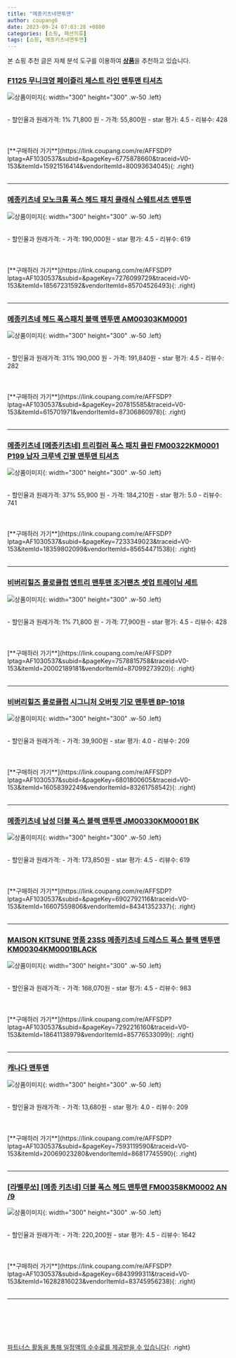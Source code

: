 ```yaml
---
title: "메종키츠네맨투맨"
author: coupang6
date: 2023-09-24 07:03:28 +0800
categories: [쇼핑, 패션의류]
tags: [쇼핑, 메종키츠네맨투맨]
---
```


본 쇼핑 추천 글은 자체 분석 도구를 이용하여 [**상품**](https://link.coupang.com/a/bao1ui)을 추천하고 있습니다.

### [F1125 무니크영 페이즐리 체스트 라인 맨투맨 티셔츠](https://link.coupang.com/re/AFFSDP?lptag=AF1030537&subid=&pageKey=6775878660&traceid=V0-153&itemId=15921516414&vendorItemId=80093634045)

![상품이미지](https://thumbnail7.coupangcdn.com/thumbnails/remote/230x230ex/image/vendor_inventory/1218/b26828268e2d98aee3149bb10da5f7f6c0c43940c6ec0fc36e3f33797216.jpg){: width="300" height="300" .w-50 .left}


<br>
- 할인율과 원래가격: 1%  71,800   원
- 가격: 55,800원
- star 평가: 4.5
- 리뷰수: 428
<br>
<br>
<br>
<br>
[**구매하러 가기**](https://link.coupang.com/re/AFFSDP?lptag=AF1030537&subid=&pageKey=6775878660&traceid=V0-153&itemId=15921516414&vendorItemId=80093634045){: .right}
<br>
<br>

---

### [메종키츠네 모노크롬 폭스 헤드 패치 클래식 스웨트셔츠 맨투맨](https://link.coupang.com/re/AFFSDP?lptag=AF1030537&subid=&pageKey=7276099729&traceid=V0-153&itemId=18567231592&vendorItemId=85704526493)

![상품이미지](https://thumbnail8.coupangcdn.com/thumbnails/remote/230x230ex/image/vendor_inventory/adc3/b4a41488be27d86d9a192e779b98bef5663289d3b7330f54502a786804b7.jpg){: width="300" height="300" .w-50 .left}


<br>
- 할인율과 원래가격: 
- 가격: 190,000원
- star 평가: 4.5
- 리뷰수: 619
<br>
<br>
<br>
<br>
[**구매하러 가기**](https://link.coupang.com/re/AFFSDP?lptag=AF1030537&subid=&pageKey=7276099729&traceid=V0-153&itemId=18567231592&vendorItemId=85704526493){: .right}
<br>
<br>

---

### [메종키츠네 헤드 폭스패치 블랙 맨투맨 AM00303KM0001](https://link.coupang.com/re/AFFSDP?lptag=AF1030537&subid=&pageKey=207815585&traceid=V0-153&itemId=615701971&vendorItemId=87306860978)

![상품이미지](https://thumbnail8.coupangcdn.com/thumbnails/remote/230x230ex/image/vendor_inventory/7035/0c6ab32d3863d20e5b5df0e13f4fb9b56e6084e68002f441fb58c0508188.jpg){: width="300" height="300" .w-50 .left}


<br>
- 할인율과 원래가격: 31%  190,000   원
- 가격: 191,840원
- star 평가: 4.5
- 리뷰수: 282
<br>
<br>
<br>
<br>
[**구매하러 가기**](https://link.coupang.com/re/AFFSDP?lptag=AF1030537&subid=&pageKey=207815585&traceid=V0-153&itemId=615701971&vendorItemId=87306860978){: .right}
<br>
<br>

---

### [메종키츠네 [메종키츠네] 트리컬러 폭스 패치 클린 FM00322KM0001 P199 남자 크루넥 긴팔 맨투맨 티셔츠](https://link.coupang.com/re/AFFSDP?lptag=AF1030537&subid=&pageKey=7233349023&traceid=V0-153&itemId=18359802099&vendorItemId=85654471538)

![상품이미지](https://thumbnail8.coupangcdn.com/thumbnails/remote/230x230ex/image/vendor_inventory/0f6e/01cd18bcad43d0eb0d523b53ca79368981983356278b149d4998549a911b.jpg){: width="300" height="300" .w-50 .left}


<br>
- 할인율과 원래가격: 37%  55,900   원
- 가격: 184,210원
- star 평가: 5.0
- 리뷰수: 741
<br>
<br>
<br>
<br>
[**구매하러 가기**](https://link.coupang.com/re/AFFSDP?lptag=AF1030537&subid=&pageKey=7233349023&traceid=V0-153&itemId=18359802099&vendorItemId=85654471538){: .right}
<br>
<br>

---

### [비버리힐즈 폴로클럽 엔트리 맨투맨 조거팬츠 셋업 트레이닝 세트](https://link.coupang.com/re/AFFSDP?lptag=AF1030537&subid=&pageKey=7578815758&traceid=V0-153&itemId=20002189181&vendorItemId=87099273920)

![상품이미지](https://thumbnail10.coupangcdn.com/thumbnails/remote/230x230ex/image/vendor_inventory/eb77/027cc3f0f980f910616f0d6578adbc1fef6e0bc10b69a0067b2826381630.jpg){: width="300" height="300" .w-50 .left}


<br>
- 할인율과 원래가격: 1%  71,800   원
- 가격: 77,900원
- star 평가: 4.5
- 리뷰수: 428
<br>
<br>
<br>
<br>
[**구매하러 가기**](https://link.coupang.com/re/AFFSDP?lptag=AF1030537&subid=&pageKey=7578815758&traceid=V0-153&itemId=20002189181&vendorItemId=87099273920){: .right}
<br>
<br>

---

### [비버리힐즈 폴로클럽 시그니처 오버핏 기모 맨투맨 BP-1018](https://link.coupang.com/re/AFFSDP?lptag=AF1030537&subid=&pageKey=6801800605&traceid=V0-153&itemId=16058392249&vendorItemId=83261758542)

![상품이미지](https://thumbnail8.coupangcdn.com/thumbnails/remote/230x230ex/image/vendor_inventory/2382/2eb3ad95960265d286072acfd93d2208d631ffdd7c2dc722dba6c7341011.jpg){: width="300" height="300" .w-50 .left}


<br>
- 할인율과 원래가격: 
- 가격: 39,900원
- star 평가: 4.0
- 리뷰수: 209
<br>
<br>
<br>
<br>
[**구매하러 가기**](https://link.coupang.com/re/AFFSDP?lptag=AF1030537&subid=&pageKey=6801800605&traceid=V0-153&itemId=16058392249&vendorItemId=83261758542){: .right}
<br>
<br>

---

### [메종키츠네 남성 더블 폭스 블랙 맨투맨 JM00330KM0001 BK](https://link.coupang.com/re/AFFSDP?lptag=AF1030537&subid=&pageKey=6902792116&traceid=V0-153&itemId=16607559806&vendorItemId=84341352337)

![상품이미지](https://thumbnail10.coupangcdn.com/thumbnails/remote/230x230ex/image/vendor_inventory/d30f/cf9e76531ff1fd2ab536408010f829a917e03b608cc467c9db3970979c67.jpg){: width="300" height="300" .w-50 .left}


<br>
- 할인율과 원래가격: 
- 가격: 173,850원
- star 평가: 4.5
- 리뷰수: 619
<br>
<br>
<br>
<br>
[**구매하러 가기**](https://link.coupang.com/re/AFFSDP?lptag=AF1030537&subid=&pageKey=6902792116&traceid=V0-153&itemId=16607559806&vendorItemId=84341352337){: .right}
<br>
<br>

---

### [MAISON KITSUNE 명품 23SS 메종키츠네 드레스드 폭스 블랙 맨투맨 KM00304KM0001BLACK](https://link.coupang.com/re/AFFSDP?lptag=AF1030537&subid=&pageKey=7292216160&traceid=V0-153&itemId=18641138979&vendorItemId=85776533099)

![상품이미지](https://thumbnail6.coupangcdn.com/thumbnails/remote/230x230ex/image/vendor_inventory/f3cd/6258cf180e9e8cedbca8c48e162c5a7abee35b3e0f04e7e26830f4098652.jpg){: width="300" height="300" .w-50 .left}


<br>
- 할인율과 원래가격: 
- 가격: 168,070원
- star 평가: 4.5
- 리뷰수: 983
<br>
<br>
<br>
<br>
[**구매하러 가기**](https://link.coupang.com/re/AFFSDP?lptag=AF1030537&subid=&pageKey=7292216160&traceid=V0-153&itemId=18641138979&vendorItemId=85776533099){: .right}
<br>
<br>

---

### [캐나다 맨투맨](https://link.coupang.com/re/AFFSDP?lptag=AF1030537&subid=&pageKey=7593119590&traceid=V0-153&itemId=20069023280&vendorItemId=86817745590)

![상품이미지](https://thumbnail8.coupangcdn.com/thumbnails/remote/230x230ex/image/vendor_inventory/144f/f6fe0dedb86c801cda9e8366e1b4d6c896814bae42af659bb72951064029.jpg){: width="300" height="300" .w-50 .left}


<br>
- 할인율과 원래가격: 
- 가격: 13,680원
- star 평가: 4.0
- 리뷰수: 209
<br>
<br>
<br>
<br>
[**구매하러 가기**](https://link.coupang.com/re/AFFSDP?lptag=AF1030537&subid=&pageKey=7593119590&traceid=V0-153&itemId=20069023280&vendorItemId=86817745590){: .right}
<br>
<br>

---

### [[라벨루쏘] [메종 키츠네] 더블 폭스 헤드 맨투맨 FM00358KM0002 AN /9](https://link.coupang.com/re/AFFSDP?lptag=AF1030537&subid=&pageKey=6843999311&traceid=V0-153&itemId=16282816023&vendorItemId=83745956238)

![상품이미지](https://thumbnail9.coupangcdn.com/thumbnails/remote/230x230ex/image/vendor_inventory/2e88/c145feaaeca6125c5025f262a21481a83c7cf57a2c8331ebc8696d7aa50a.jpg){: width="300" height="300" .w-50 .left}


<br>
- 할인율과 원래가격: 
- 가격: 220,200원
- star 평가: 4.5
- 리뷰수: 1642
<br>
<br>
<br>
<br>
[**구매하러 가기**](https://link.coupang.com/re/AFFSDP?lptag=AF1030537&subid=&pageKey=6843999311&traceid=V0-153&itemId=16282816023&vendorItemId=83745956238){: .right}
<br>
<br>

---
<br><br><br><br><br> [파트너스 활동을 통해 일정액의 수수료를 제공받을 수 있습니다](https://link.coupang.com/a/bao1ui){: .right}